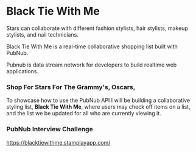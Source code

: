 # Black Tie With Me

Stars can collaborate with different fashion stylists, hair stylists, makeup stylists, and nail technicians.

Black Tie With Me is a real-time collaborative shopping list built with PubNub.

Pubnub is data stream network for developers to build realtime web applications.

### Shop For Stars For The Grammy's, Oscars,

To showcase how to use the PubNub API I will be building a collaborative styling list, **Black Tie With Me**, where users may check off items on a list, and the list we be updated for all who are currently viewing it.

### PubNub Interview Challenge
https://blacktiewithme.stamplayapp.com/
